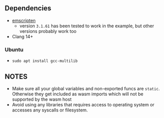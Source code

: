 ## Dependencies
- [emscripten](https://emscripten.org/docs/getting_started/index.html)
  - version `3.1.61` has been tested to work in the example, but other versions probably work too
- Clang 14+
### Ubuntu
- `sudo apt install gcc-multilib`

## NOTES
- Make sure all your global variables and non-exported funcs are `static`. Otherwise they get included as wasm imports which will not be supported by the wasm host
- Avoid using any libraries that requires access to operating system or accesses any syscalls or filesystem.

